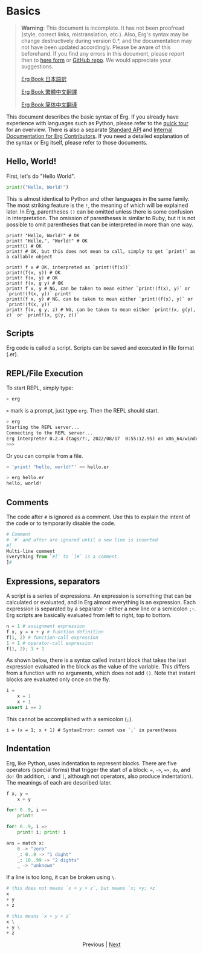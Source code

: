 # Basics

> __Warning__: This document is incomplete. It has not been proofread (style, correct links, mistranslation, etc.). Also, Erg's syntax may be change destructively during version 0.*, and the documentation may not have been updated accordingly. Please be aware of this beforehand.
> If you find any errors in this document, please report then to [here form](https://forms.gle/HtLYRfYzWCAaeTGb6) or [GitHub repo](https://github.com/erg-lang/erg/issues/new?assignees=&labels=bug&template=bug_report.yaml). We would appreciate your suggestions.
>
> [Erg Book 日本語訳](https://erg-lang.org/the-erg-book/JA/)
>
> [Erg Book 繁體中文翻譯](https://erg-lang.org/the-erg-book/zh_TW/)
>
> [Erg Book 简体中文翻译](https://erg-lang.org/the-erg-book/zh_CN/)

This document describes the basic syntax of Erg.
If you already have experience with languages such as Python, please refer to the [quick tour](quick_tour.md) for an overview.
There is also a separate [Standard API](../API/index.md) and [Internal Documentation for Erg Contributors](../dev_guide/index.md). If you need a detailed explanation of the syntax or Erg itself, please refer to those documents.

## Hello, World&excl;

First, let's do "Hello World".

```python
print!("Hello, World!")
```

This is almost identical to Python and other languages in the same family. The most striking feature is the `!`, the meaning of which will be explained later.
In Erg, parentheses `()` can be omitted unless there is some confusion in interpretation.
The omission of parentheses is similar to Ruby, but it is not possible to omit parentheses that can be interpreted in more than one way.

```python,checker_ignore
print! "Hello, World!" # OK
print! "Hello,", "World!" # OK
print!() # OK
print! # OK, but this does not mean to call, simply to get `print!` as a callable object

print! f x # OK, interpreted as `print!(f(x))`
print!(f(x, y)) # OK
print! f(x, y) # OK
print! f(x, g y) # OK
print! f x, y # NG, can be taken to mean either `print!(f(x), y)` or `print!(f(x, y))` print!
print!(f x, y) # NG, can be taken to mean either `print!(f(x), y)` or `print!(f(x, y))`
print! f(x, g y, z) # NG, can be taken to mean either `print!(x, g(y), z)` or `print!(x, g(y, z))`
```

## Scripts

Erg code is called a script. Scripts can be saved and executed in file format (.er).

## REPL/File Execution

To start REPL, simply type:

```sh
> erg
```

`>` mark is a prompt, just type `erg`.
Then the REPL should start.

```sh
> erg
Starting the REPL server...
Connecting to the REPL server...
Erg interpreter 0.2.4 (tags/?:, 2022/08/17  0:55:12.95) on x86_64/windows
>>>
```

Or you can compile from a file.

```sh
> 'print! "hello, world!"' >> hello.er

> erg hello.er
hello, world!
```

## Comments

The code after `#` is ignored as a comment. Use this to explain the intent of the code or to temporarily disable the code.

```python
# Comment
# `#` and after are ignored until a new line is inserted
#[
Multi-line comment
Everything from `#[` to `]#` is a comment.
]#
```

## Expressions, separators

A script is a series of expressions. An expression is something that can be calculated or evaluated, and in Erg almost everything is an expression.
Each expression is separated by a separator - either a new line or a semicolon `;`-.
Erg scripts are basically evaluated from left to right, top to bottom.

```python
n = 1 # assignment expression
f x, y = x + y # function definition
f(1, 2) # function-call expression
1 + 1 # operator-call expression
f(1, 2); 1 + 1
```

As shown below, there is a syntax called instant block that takes the last expression evaluated in the block as the value of the variable.
This differs from a function with no arguments, which does not add `()`. Note that instant blocks are evaluated only once on the fly.

```python
i =
    x = 1
    x + 1
assert i == 2
```

This cannot be accomplished with a semicolon (`;`).

```python,compile_fail
i = (x = 1; x + 1) # SyntaxError: cannot use `;` in parentheses
```

## Indentation

Erg, like Python, uses indentation to represent blocks. There are five operators (special forms) that trigger the start of a block: `=`, `->`, `=>`, `do`, and `do!` (In addition, `:` and `|`, although not operators, also produce indentation). The meanings of each are described later.

```python
f x, y =
    x + y

for! 0..9, i =>
    print!

for! 0..9, i =>
    print! i; print! i

ans = match x:
    0 -> "zero"
    _: 0..9 -> "1 dight"
    _: 10..99 -> "2 dights"
    _ -> "unknown"
```

If a line is too long, it can be broken using `\`.

```python
# this does not means `x + y + z`, but means `x; +y; +z`
x
+ y
+ z

# this means `x + y + z`
x \
+ y \
+ z
```

<p align='center'>
    Previous | <a href='./01_literal.md'>Next</a>
</p>
